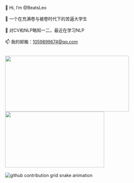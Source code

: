 👋 Hi, I’m @BeatsLeo<br><br>
👀 一个在充满卷与被卷时代下的苦逼大学生<br><br>
🌱 对CV和NLP略知一二，最近在学习NLP<br><br>
📫 我的邮箱：1059899674@qq.com<br><br>

<a href="https://github.com/BeatsLeo">
  <div display="flex" align-items="center" justify-content="space-between">
    <img height="180em" width="400em" src="https://github-readme-stats.vercel.app/api?username=BeatsLeo&include_all_commits=true&hide=issues&count_private=true&show_icons=true&rank_icon=github&theme=tokyonight" />
    <img height="180em" width="320em" src="https://github-readme-stats.vercel.app/api/top-langs/?username=BeatsLeo&show_icons=true&layout=compact&theme=tokyonight" />
  </div>
</a>
<br/>
<picture>
  <source media="(prefers-color-scheme: dark)" srcset="https://raw.githubusercontent.com/BeatsLeo/BeatsLeo/output/github-contribution-grid-snake-dark.svg">
  <source media="(prefers-color-scheme: light)" srcset="https://raw.githubusercontent.com/BeatsLeo/BeatsLeo/output/github-contribution-grid-snake.svg">
  <img alt="github contribution grid snake animation" src="https://raw.githubusercontent.com/BeatsLeo/BeatsLeo/output/github-contribution-grid-snake.svg">
</picture>
